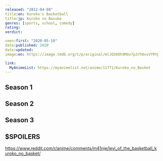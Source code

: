 ```yaml
---
released: "2012-04-08"
title:en: Kuroko's Basketball
title:jp: Kuroko no Basuke
genres: [sports, school, comedy]
rating:
verdict:

seen:first: "2020-05-10"
date:published: 2020
date:updated:
image:en: https://image.tmdb.org/t/p/original/mlJQS0Oh9MGv7pJrh0xsVYRYpFp.jpg

link:
  MyAnimeList: https://myanimelist.net/anime/11771/Kuroko_no_Basket
---
```


## Season 1

## Season 2

## Season 3

## $SPOILERS

<https://www.reddit.com/r/anime/comments/m41nje/levi_of_the_basketball_kuroko_no_basket/>
